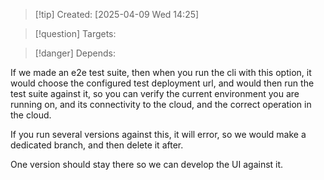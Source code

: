 
>[!tip] Created: [2025-04-09 Wed 14:25]

>[!question] Targets: 

>[!danger] Depends: 

If we made an e2e test suite, then when you run the cli with this option, it would choose the configured test deployment url, and would then run the test suite against it, so you can verify the current environment you are running on, and its connectivity to the cloud, and the correct operation in the cloud.

If you run several versions against this, it will error, so we would make a dedicated branch, and then delete it after.

One version should stay there so we can develop the UI against it.

